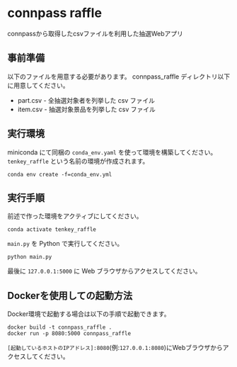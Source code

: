 # connpass raffle
connpassから取得したcsvファイルを利用した抽選Webアプリ

## 事前準備
以下のファイルを用意する必要があります。 connpass_raffle ディレクトリ以下に用意してください。
- part.csv - 全抽選対象者を列挙した csv ファイル
- item.csv - 抽選対象景品を列挙した csv ファイル

## 実行環境
miniconda にて同梱の `conda_env.yaml` を使って環境を構築してください。`tenkey_raffle` という名前の環境が作成されます。
```
conda env create -f=conda_env.yml
```

## 実行手順
前述で作った環境をアクティブにしてください。
```
conda activate tenkey_raffle
```
`main.py` を Python で実行してください。
```
python main.py
```
最後に `127.0.0.1:5000` に Web ブラウザからアクセスしてください。

## Dockerを使用しての起動方法
Docker環境で起動する場合は以下の手順で起動できます。
```
docker build -t connpass_raffle .
docker run -p 8080:5000 connpass_raffle
```
`[起動しているホストのIPアドレス]:8080`(例:`127.0.0.1:8080`)にWebブラウザからアクセスしてください。
